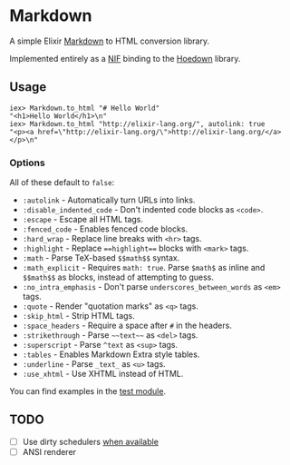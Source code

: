 # Markdown

A simple Elixir [Markdown][1] to HTML conversion library.

Implemented entirely as a [NIF][2] binding to the [Hoedown][3] library.

## Usage

```iex
iex> Markdown.to_html "# Hello World"
"<h1>Hello World</h1>\n"
iex> Markdown.to_html "http://elixir-lang.org/", autolink: true
"<p><a href=\"http://elixir-lang.org/\">http://elixir-lang.org/</a></p>\n"
```

### Options

All of these default to `false`:

- `:autolink` - Automatically turn URLs into links.
- `:disable_indented_code` - Don't indented code blocks as `<code>`.
- `:escape` - Escape all HTML tags.
- `:fenced_code` - Enables fenced code blocks.
- `:hard_wrap` - Replace line breaks with `<hr>` tags.
- `:highlight` - Replace `==highlight==` blocks with `<mark>` tags.
- `:math` - Parse TeX-based `$$math$$` syntax.
- `:math_explicit` - Requires `math: true`. Parse `$math$` as inline and
  `$$math$$` as blocks, instead of attempting to guess.
- `:no_intra_emphasis` - Don't parse `underscores_between_words` as `<em>` tags.
- `:quote` - Render "quotation marks" as `<q>` tags.
- `:skip_html` - Strip HTML tags.
- `:space_headers` - Require a space after `#` in the headers.
- `:strikethrough` - Parse `~~text~~` as `<del>` tags.
- `:superscript` - Parse `^text` as `<sup>` tags.
- `:tables` - Enables Markdown Extra style tables.
- `:underline` - Parse `_text_` as `<u>` tags.
- `:use_xhtml` - Use XHTML instead of HTML.

You can find examples in the [test module](./test/markdown_test.exs).

## TODO

- [ ] Use dirty schedulers [when available][4]
- [ ] ANSI renderer

[1]: http://daringfireball.net/projects/markdown/
[2]: http://www.erlang.org/doc/tutorial/nif.html
[3]: https://github.com/hoedown/hoedown
[4]: https://github.com/zambal/markdown/commit/792a414de074d96ac47b5b52d212b7197ce04462
[5]: https://github.com/hoedown/hoedown/blob/8ab482af918f6b5c296dca80f0c67e924c06b5c2/bin/hoedown.c#L49
